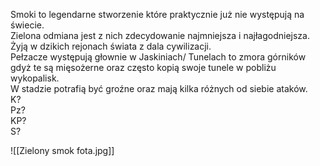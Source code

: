 Smoki to legendarne stworzenie które praktycznie już nie występują na świecie.  
Zielona odmiana jest z nich zdecydowanie najmniejsza i najłagodniejsza.  
Żyją w dzikich rejonach świata z dala cywilizacji.  
Pełzacze występują głownie w Jaskiniach/ Tunelach to zmora górników gdyż te są mięsożerne oraz często kopią swoje tunele w pobliżu wykopalisk.  
W stadzie potrafią być groźne oraz mają kilka różnych od siebie ataków.  
K?  
Pz?  
KP?  
S?

![[Zielony smok fota.jpg]]

